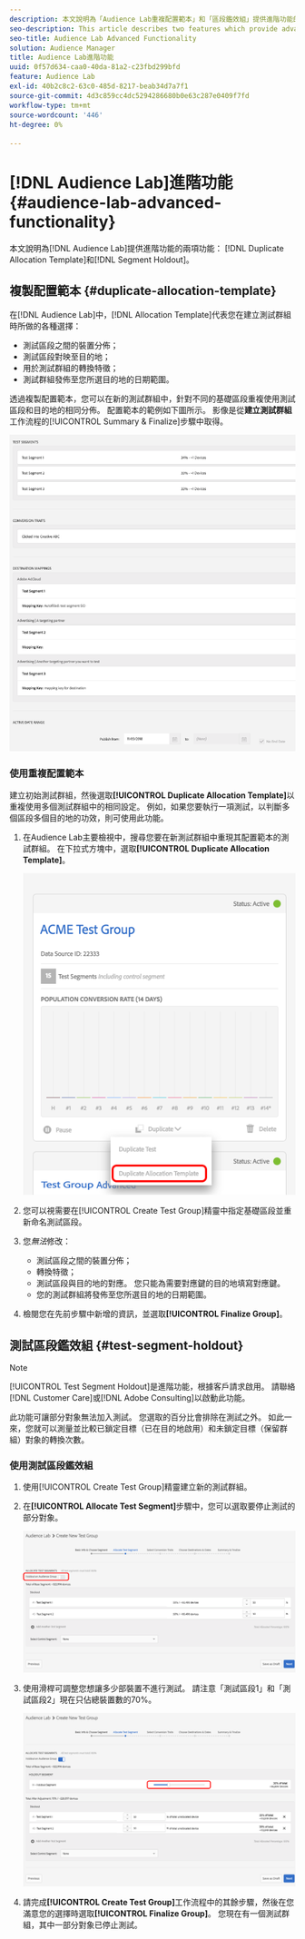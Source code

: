 ```yaml
---
description: 本文說明為「Audience Lab重複配置範本」和「區段鑑效組」提供進階功能的兩項功能。
seo-description: This article describes two features which provide advanced functionality for Audience Lab  Duplicate Allocation Template and Segment Holdout.
seo-title: Audience Lab Advanced Functionality
solution: Audience Manager
title: Audience Lab進階功能
uuid: 0f57d634-caa0-40da-81a2-c23fbd299bfd
feature: Audience Lab
exl-id: 40b2c8c2-63c0-485d-8217-beab34d7a7f1
source-git-commit: 4d3c859cc4dc5294286680b0e63c287e0409f7fd
workflow-type: tm+mt
source-wordcount: '446'
ht-degree: 0%

---
```


# [!DNL Audience Lab]進階功能 {#audience-lab-advanced-functionality}

本文說明為[!DNL Audience Lab]提供進階功能的兩項功能： [!DNL Duplicate Allocation Template]和[!DNL Segment Holdout]。

## 複製配置範本 {#duplicate-allocation-template}

<!-- 
<p>The <b>Allocation Template</b> represents how you split a test group into test segments and the way the test segments are mapped to destinations. </p>
 -->

在[!DNL Audience Lab]中，[!DNL Allocation Template]代表您在建立測試群組時所做的各種選擇：

* 測試區段之間的裝置分佈；
* 測試區段對映至目的地；
* 用於測試群組的轉換特徵；
* 測試群組發佈至您所選目的地的日期範圍。

透過複製配置範本，您可以在新的測試群組中，針對不同的基礎區段重複使用測試區段和目的地的相同分佈。 配置範本的範例如下圖所示。 影像是從&#x200B;**建立測試群組**&#x200B;工作流程的[!UICONTROL Summary & Finalize]步驟中取得。

![](assets/allocation_template_3.png)

<!--
With the option to duplicate allocation templates, you can increase your productivity when running multivariate tests as part of multivariate campaigns.
-->

### 使用重複配置範本

建立初始測試群組，然後選取&#x200B;**[!UICONTROL Duplicate Allocation Template]**&#x200B;以重複使用多個測試群組中的相同設定。 例如，如果您要執行一項測試，以判斷多個區段多個目的地的功效，則可使用此功能。

1. 在Audience Lab主要檢視中，搜尋您要在新測試群組中重現其配置範本的測試群組。 在下拉式方塊中，選取&#x200B;**[!UICONTROL Duplicate Allocation Template]**。

   ![](assets/duplicate-allocation-template.png)

2. 您可以視需要在[!UICONTROL Create Test Group]精靈中指定基礎區段並重新命名測試區段。
3. 您&#x200B;*無法*&#x200B;修改：

   * 測試區段之間的裝置分佈；
   * 轉換特徵；
   * 測試區段與目的地的對應。 您只能為需要對應鍵的目的地填寫對應鍵。
   * 您的測試群組將發佈至您所選目的地的日期範圍。

4. 檢閱您在先前步驟中新增的資訊，並選取&#x200B;**[!UICONTROL Finalize Group]**。

## 測試區段鑑效組 {#test-segment-holdout}

>[!NOTE]
>
>[!UICONTROL Test Segment Holdout]是進階功能，根據客戶請求啟用。 請聯絡[!DNL Customer Care]或[!DNL Adobe Consulting]以啟動此功能。

此功能可讓部分對象無法加入測試。 您選取的百分比會排除在測試之外。 如此一來，您就可以測量並比較已鎖定目標（已在目的地啟用）和未鎖定目標（保留群組）對象的轉換次數。

<!--
<p>Note that this option is different to the control segment because it subtracts the percentage ................. You can withhold an audience group and still use a control segment. </p>
-->

### 使用測試區段鑑效組

1. 使用[!UICONTROL Create Test Group]精靈建立新的測試群組。
1. 在&#x200B;**[!UICONTROL Allocate Test Segment]**&#x200B;步驟中，您可以選取要停止測試的部分對象。

   ![清單專案](assets/test-segment-holdout.png)

1. 使用滑桿可調整您想讓多少部裝置不進行測試。 請注意「測試區段1」和「測試區段2」現在只佔總裝置數的70%。

   ![](assets/test-segment-holdout-selected.png)

1. 請完成&#x200B;**[!UICONTROL Create Test Group]**&#x200B;工作流程中的其餘步驟，然後在您滿意您的選擇時選取&#x200B;**[!UICONTROL Finalize Group]**。 您現在有一個測試群組，其中一部分對象已停止測試。
